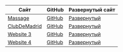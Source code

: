 | Сайт            | GitHub                                 | Развернутый сайт                     |
|-----------------|----------------------------------------|--------------------------------------|
| [Massage](https://batistigor.github.io/dev-massage/) | [GitHub](https://github.com/BatistIgor/dev-massage) | [Развернутый](https://batistigor.github.io/dev-massage/) |
| [ClubDeMadrid](https://batistigor.github.io/dev-ClubDeMadrid/) | [GitHub](https://github.com/BatistIgor/dev-ClubDeMadrid) | [Развернутый](https://batistigor.github.io/dev-ClubDeMadrid/) |
| [Website 3](https://batistigor.github.io/dev-MasterTao) | [GitHub](https://github.com/BatistIgor/dev-MasterTao) | [Развернутый](https://batistigor.github.io/dev-MasterTao) |
| [Website 4](https://batistigor.github.io/dev-foodShop/) | [GitHub](https://github.com/BatistIgor/dev-foodShop) | [Развернутый](https://batistigor.github.io/dev-foodShop/) |
